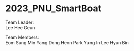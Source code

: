 # 2023_PNU_SmartBoat

Team Leader:  
    Lee Hee Geun
  
Team Members:  
    Eom Sung Min
    Yang Dong Heon
    Park Yung In
    Lee Hyun Bin
